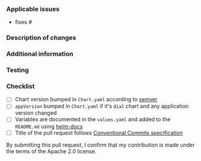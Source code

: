 <!--
 Before you open the request please review the following guidelines and tips to help it be more easily integrated:

 - Describe the scope of your change - i.e. what the change does.
 - Describe any known limitations with your change.
 - Please run any tests or examples that can exercise your modified code.

 Thank you for contributing! We will try to test and integrate the change as soon as we can, but be aware we have many GitHub repositories to manage and can't immediately respond to every request. There is no need to bump or check in on a pull request (it will clutter the discussion of the request).

 Also don't be worried if the request is closed or not integrated sometimes the priorities of DIAL might not match the priorities of the pull request. Don't fret, the open source community thrives on forks and GitHub makes it easy to keep your changes in a forked repo.
 -->

### Applicable issues

<!-- Please link the GitHub issues related to this PR here (You can reference an issue using #) -->
- fixes #

### Description of changes

<!-- Please explain the changes you made here. -->

### Additional information

<!-- If there's anything else that's important and relevant to your pull request, mention that information here.-->

### Testing

<!-- Please explain what testing was done. -->

### Checklist

<!-- [Place an '[X]' (no spaces) in all applicable fields. Please remove unrelated fields.] -->

- [ ] Chart version bumped in `Chart.yaml` according to [semver](http://semver.org/)
- [ ] `appVersion` bumped in `Chart.yaml` if it's `dial` chart and any application version changed
- [ ] Variables are documented in the `values.yaml` and added to the `README.md` using [helm-docs](https://github.com/norwoodj/helm-docs)
- [ ] Title of the pull request follows [Conventional Commits specification](https://www.conventionalcommits.org/en/v1.0.0/)

By submitting this pull request, I confirm that my contribution is made under the terms of the Apache 2.0 license.
